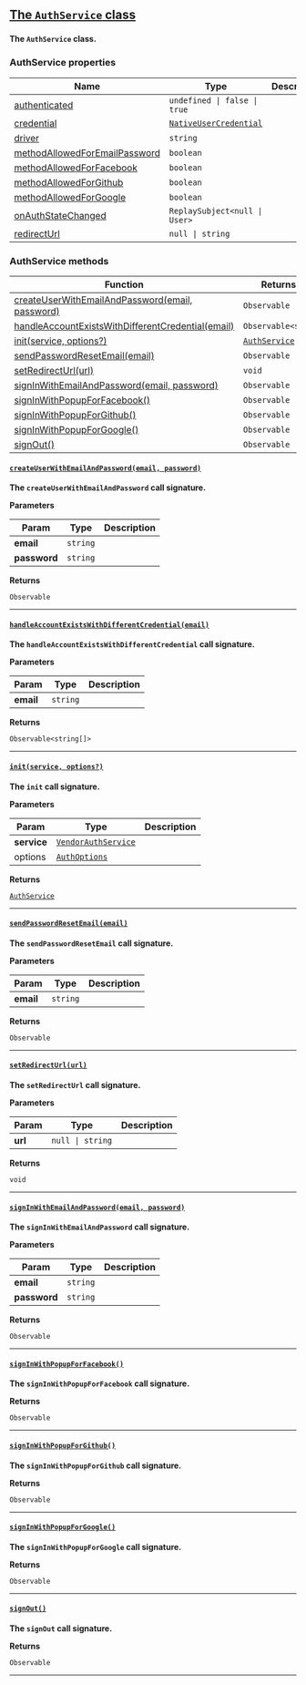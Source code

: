 <section id="main" data-note="AUTO-GENERATED CONTENT, DO NOT EDIT DIRECTLY!">

<h2><a name="authservice" href="https://ngx-useful.lamnhan.com/content/reference/classes/authservice.html"><p>The <code>AuthService</code> class</p>
</a></h2>

**The `AuthService` class.**

<h3><a name="authservice-properties"><p>AuthService properties</p>
</a></h3>

| Name                                                                                                                                     | Type                                                                                                                                               | Description |
| ---------------------------------------------------------------------------------------------------------------------------------------- | -------------------------------------------------------------------------------------------------------------------------------------------------- | ----------- |
| [authenticated](https://ngx-useful.lamnhan.com/content/reference/classes/authservice.html#authenticated)                                 | <code>undefined \| false \| true</code>                                                                                                            |             |
| [credential](https://ngx-useful.lamnhan.com/content/reference/classes/authservice.html#credential)                                       | <code><a href="https://ngx-useful.lamnhan.com/content/reference/globals.html#nativeusercredential" target="_blank">NativeUserCredential</a></code> |             |
| [driver](https://ngx-useful.lamnhan.com/content/reference/classes/authservice.html#driver)                                               | <code>string</code>                                                                                                                                |             |
| [methodAllowedForEmailPassword](https://ngx-useful.lamnhan.com/content/reference/classes/authservice.html#methodallowedforemailpassword) | <code>boolean</code>                                                                                                                               |             |
| [methodAllowedForFacebook](https://ngx-useful.lamnhan.com/content/reference/classes/authservice.html#methodallowedforfacebook)           | <code>boolean</code>                                                                                                                               |             |
| [methodAllowedForGithub](https://ngx-useful.lamnhan.com/content/reference/classes/authservice.html#methodallowedforgithub)               | <code>boolean</code>                                                                                                                               |             |
| [methodAllowedForGoogle](https://ngx-useful.lamnhan.com/content/reference/classes/authservice.html#methodallowedforgoogle)               | <code>boolean</code>                                                                                                                               |             |
| [onAuthStateChanged](https://ngx-useful.lamnhan.com/content/reference/classes/authservice.html#onauthstatechanged)                       | <code>ReplaySubject<null \| User></code>                                                                                                           |             |
| [redirectUrl](https://ngx-useful.lamnhan.com/content/reference/classes/authservice.html#redirecturl)                                     | <code>null \| string</code>                                                                                                                        |             |

<h3><a name="authservice-methods"><p>AuthService methods</p>
</a></h3>

| Function                                                                                                       | Returns type                                                                                                                     | Description |
| -------------------------------------------------------------------------------------------------------------- | -------------------------------------------------------------------------------------------------------------------------------- | ----------- |
| [createUserWithEmailAndPassword(email, password)](#authservice-createuserwithemailandpassword-0)               | <code>Observable<UserCredential></code>                                                                                          |             |
| [handleAccountExistsWithDifferentCredential(email)](#authservice-handleaccountexistswithdifferentcredential-0) | <code>Observable<string[]></code>                                                                                                |             |
| [init(service, options?)](#authservice-init-0)                                                                 | <code><a href="https://ngx-useful.lamnhan.com/content/reference/classes/authservice.html" target="_blank">AuthService</a></code> |             |
| [sendPasswordResetEmail(email)](#authservice-sendpasswordresetemail-0)                                         | <code>Observable<void></code>                                                                                                    |             |
| [setRedirectUrl(url)](#authservice-setredirecturl-0)                                                           | <code>void</code>                                                                                                                |             |
| [signInWithEmailAndPassword(email, password)](#authservice-signinwithemailandpassword-0)                       | <code>Observable<UserCredential></code>                                                                                          |             |
| [signInWithPopupForFacebook()](#authservice-signinwithpopupforfacebook-0)                                      | <code>Observable<UserCredential></code>                                                                                          |             |
| [signInWithPopupForGithub()](#authservice-signinwithpopupforgithub-0)                                          | <code>Observable<UserCredential></code>                                                                                          |             |
| [signInWithPopupForGoogle()](#authservice-signinwithpopupforgoogle-0)                                          | <code>Observable<UserCredential></code>                                                                                          |             |
| [signOut()](#authservice-signout-0)                                                                            | <code>Observable<void></code>                                                                                                    |             |

<h4><a name="authservice-createuserwithemailandpassword-0" href="https://ngx-useful.lamnhan.com/content/reference/classes/authservice.html#createuserwithemailandpassword"><p><code>createUserWithEmailAndPassword(email, password)</code></p>
</a></h4>

**The `createUserWithEmailAndPassword` call signature.**

**Parameters**

| Param        | Type                | Description |
| ------------ | ------------------- | ----------- |
| **email**    | <code>string</code> |             |
| **password** | <code>string</code> |             |

**Returns**

<code>Observable<UserCredential></code>

---

<h4><a name="authservice-handleaccountexistswithdifferentcredential-0" href="https://ngx-useful.lamnhan.com/content/reference/classes/authservice.html#handleaccountexistswithdifferentcredential"><p><code>handleAccountExistsWithDifferentCredential(email)</code></p>
</a></h4>

**The `handleAccountExistsWithDifferentCredential` call signature.**

**Parameters**

| Param     | Type                | Description |
| --------- | ------------------- | ----------- |
| **email** | <code>string</code> |             |

**Returns**

<code>Observable<string[]></code>

---

<h4><a name="authservice-init-0" href="https://ngx-useful.lamnhan.com/content/reference/classes/authservice.html#init"><p><code>init(service, options?)</code></p>
</a></h4>

**The `init` call signature.**

**Parameters**

| Param       | Type                                                                                                                                         | Description |
| ----------- | -------------------------------------------------------------------------------------------------------------------------------------------- | ----------- |
| **service** | <code><a href="https://ngx-useful.lamnhan.com/content/reference/globals.html#vendorauthservice" target="_blank">VendorAuthService</a></code> |             |
| options     | <code><a href="https://ngx-useful.lamnhan.com/content/reference/interfaces/authoptions.html" target="_blank">AuthOptions</a></code>          |             |

**Returns**

<code><a href="https://ngx-useful.lamnhan.com/content/reference/classes/authservice.html" target="_blank">AuthService</a></code>

---

<h4><a name="authservice-sendpasswordresetemail-0" href="https://ngx-useful.lamnhan.com/content/reference/classes/authservice.html#sendpasswordresetemail"><p><code>sendPasswordResetEmail(email)</code></p>
</a></h4>

**The `sendPasswordResetEmail` call signature.**

**Parameters**

| Param     | Type                | Description |
| --------- | ------------------- | ----------- |
| **email** | <code>string</code> |             |

**Returns**

<code>Observable<void></code>

---

<h4><a name="authservice-setredirecturl-0" href="https://ngx-useful.lamnhan.com/content/reference/classes/authservice.html#setredirecturl"><p><code>setRedirectUrl(url)</code></p>
</a></h4>

**The `setRedirectUrl` call signature.**

**Parameters**

| Param   | Type                        | Description |
| ------- | --------------------------- | ----------- |
| **url** | <code>null \| string</code> |             |

**Returns**

<code>void</code>

---

<h4><a name="authservice-signinwithemailandpassword-0" href="https://ngx-useful.lamnhan.com/content/reference/classes/authservice.html#signinwithemailandpassword"><p><code>signInWithEmailAndPassword(email, password)</code></p>
</a></h4>

**The `signInWithEmailAndPassword` call signature.**

**Parameters**

| Param        | Type                | Description |
| ------------ | ------------------- | ----------- |
| **email**    | <code>string</code> |             |
| **password** | <code>string</code> |             |

**Returns**

<code>Observable<UserCredential></code>

---

<h4><a name="authservice-signinwithpopupforfacebook-0" href="https://ngx-useful.lamnhan.com/content/reference/classes/authservice.html#signinwithpopupforfacebook"><p><code>signInWithPopupForFacebook()</code></p>
</a></h4>

**The `signInWithPopupForFacebook` call signature.**

**Returns**

<code>Observable<UserCredential></code>

---

<h4><a name="authservice-signinwithpopupforgithub-0" href="https://ngx-useful.lamnhan.com/content/reference/classes/authservice.html#signinwithpopupforgithub"><p><code>signInWithPopupForGithub()</code></p>
</a></h4>

**The `signInWithPopupForGithub` call signature.**

**Returns**

<code>Observable<UserCredential></code>

---

<h4><a name="authservice-signinwithpopupforgoogle-0" href="https://ngx-useful.lamnhan.com/content/reference/classes/authservice.html#signinwithpopupforgoogle"><p><code>signInWithPopupForGoogle()</code></p>
</a></h4>

**The `signInWithPopupForGoogle` call signature.**

**Returns**

<code>Observable<UserCredential></code>

---

<h4><a name="authservice-signout-0" href="https://ngx-useful.lamnhan.com/content/reference/classes/authservice.html#signout"><p><code>signOut()</code></p>
</a></h4>

**The `signOut` call signature.**

**Returns**

<code>Observable<void></code>

---

</section>
